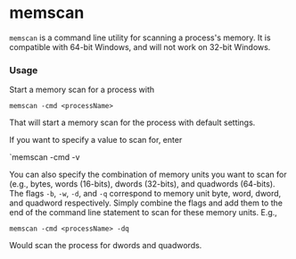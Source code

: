 memscan
=======

`memscan` is a command line utility for scanning a process's memory. It is compatible with 64-bit Windows, and will not work on 32-bit Windows. 

### Usage

Start a memory scan for a process with 

`memscan -cmd <processName>`

That will start a memory scan for the process with default settings.

If you want to specify a value to scan for, enter

`memscan -cmd <processName> -v <value>

You can also specify the combination of memory units you want to scan for (e.g., bytes, words (16-bits), dwords (32-bits), and quadwords (64-bits). The flags `-b`, `-w`, `-d`, and `-q` correspond to memory unit byte, word, dword, and quadword respectively. Simply combine the flags and add them to the end of the command line statement to scan for these memory units. E.g., 

`memscan -cmd <processName> -dq`

Would scan the process for dwords and quadwords.
